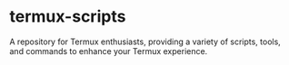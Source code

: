 # termux-scripts
A repository for Termux enthusiasts, providing a variety of scripts, tools, and commands to enhance your Termux experience.
